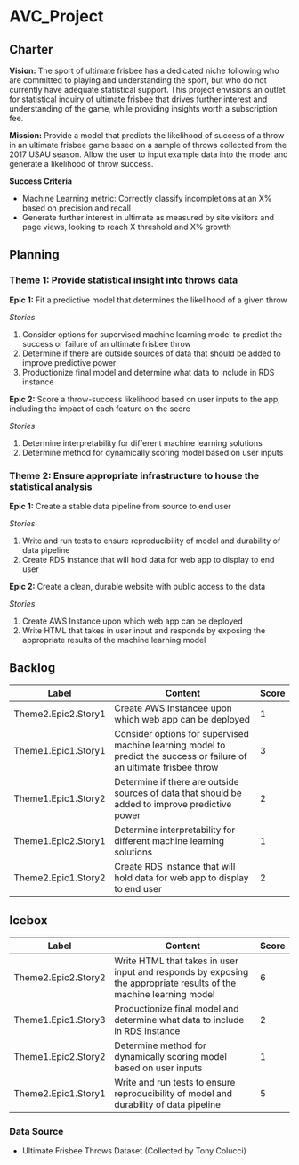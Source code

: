 # AVC_Project

## Charter

**Vision:**
The sport of ultimate frisbee has a dedicated niche following who are committed to playing and understanding the sport, but who do not currently have adequate statistical support. This project envisions an outlet for statistical inquiry of ultimate frisbee that drives further interest and understanding of the game, while providing insights worth a subscription fee.

**Mission:**
Provide a model that predicts the likelihood of success of a throw in an ultimate frisbee game based on a sample of throws collected from the 2017 USAU season. Allow the user to input example data into the model and generate a likelihood of throw success. 

**Success Criteria**
* Machine Learning metric: Correctly classify incompletions at an X% based on precision and recall
* Generate further interest in ultimate as measured by site visitors and page views, looking to reach X threshold and X% growth

## Planning
### Theme 1: Provide statistical insight into throws data
**Epic 1:**
Fit a predictive model that determines the likelihood of a given throw

*Stories*
1. Consider options for supervised machine learning model to predict the success or failure of an ultimate frisbee throw
2. Determine if there are outside sources of data that should be added to improve predictive power
3. Productionize final model and determine what data to include in RDS instance

**Epic 2:**
Score a throw-success likelihood based on user inputs to the app, including the impact of each feature on the score

*Stories*
1. Determine interpretability for different machine learning solutions
2. Determine method for dynamically scoring model based on user inputs

### Theme 2: Ensure appropriate infrastructure to house the statistical analysis
**Epic 1:**
Create a stable data pipeline from source to end user

*Stories*
1. Write and run tests to ensure reproducibility of model and durability of data pipeline
2. Create RDS instance that will hold data for web app to display to end user

**Epic 2:**
Create a clean, durable website with public access to the data

*Stories*
1. Create AWS Instance upon which web app can be deployed
2. Write HTML that takes in user input and responds by exposing the appropriate results of the machine learning model

## Backlog
Label | Content | Score 
------- |------| ----------- 
Theme2.Epic2.Story1 | Create AWS Instancee upon which web app can be deployed | 1
Theme1.Epic1.Story1 | Consider options for supervised machine learning model to predict the success or failure of an ultimate frisbee throw | 3
Theme1.Epic1.Story2 | Determine if there are outside sources of data that should be added to improve predictive power | 2
Theme1.Epic2.Story1 | Determine interpretability for different machine learning solutions | 1
Theme2.Epic1.Story2 | Create RDS instance that will hold data for web app to display to end user | 2


## Icebox
Label | Content | Score 
------- |------| ----------- 
Theme2.Epic2.Story2 | Write HTML that takes in user input and responds by exposing the appropriate results of the machine learning model | 6
Theme1.Epic1.Story3 | Productionize final model and determine what data to include in RDS instance | 2
Theme1.Epic2.Story2 | Determine method for dynamically scoring model based on user inputs | 1
Theme2.Epic1.Story1 | Write and run tests to ensure reproducibility of model and durability of data pipeline | 5


### Data Source
* Ultimate Frisbee Throws Dataset (Collected by Tony Colucci)